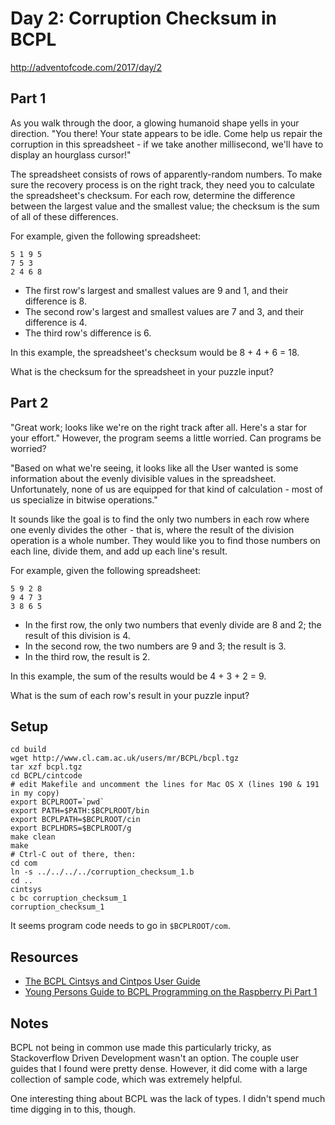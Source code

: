 # Day 2: Corruption Checksum in BCPL

http://adventofcode.com/2017/day/2

## Part 1

As you walk through the door, a glowing humanoid shape yells in your direction. "You there! Your state appears to be idle. Come help us repair the corruption in this spreadsheet - if we take another millisecond, we'll have to display an hourglass cursor!"

The spreadsheet consists of rows of apparently-random numbers. To make sure the recovery process is on the right track, they need you to calculate the spreadsheet's checksum. For each row, determine the difference between the largest value and the smallest value; the checksum is the sum of all of these differences.

For example, given the following spreadsheet:

```
5 1 9 5
7 5 3
2 4 6 8
```

- The first row's largest and smallest values are 9 and 1, and their difference is 8.
- The second row's largest and smallest values are 7 and 3, and their difference is 4.
- The third row's difference is 6.

In this example, the spreadsheet's checksum would be 8 + 4 + 6 = 18.

What is the checksum for the spreadsheet in your puzzle input?

## Part 2

"Great work; looks like we're on the right track after all. Here's a star for your effort." However, the program seems a little worried. Can programs be worried?

"Based on what we're seeing, it looks like all the User wanted is some information about the evenly divisible values in the spreadsheet. Unfortunately, none of us are equipped for that kind of calculation - most of us specialize in bitwise operations."

It sounds like the goal is to find the only two numbers in each row where one evenly divides the other - that is, where the result of the division operation is a whole number. They would like you to find those numbers on each line, divide them, and add up each line's result.

For example, given the following spreadsheet:

```
5 9 2 8
9 4 7 3
3 8 6 5
```

- In the first row, the only two numbers that evenly divide are 8 and 2; the result of this division is 4.
- In the second row, the two numbers are 9 and 3; the result is 3.
- In the third row, the result is 2.

In this example, the sum of the results would be 4 + 3 + 2 = 9.

What is the sum of each row's result in your puzzle input?

## Setup

```
cd build
wget http://www.cl.cam.ac.uk/users/mr/BCPL/bcpl.tgz
tar xzf bcpl.tgz
cd BCPL/cintcode
# edit Makefile and uncomment the lines for Mac OS X (lines 190 & 191 in my copy)
export BCPLROOT=`pwd`
export PATH=$PATH:$BCPLROOT/bin
export BCPLPATH=$BCPLROOT/cin
export BCPLHDRS=$BCPLROOT/g
make clean
make
# Ctrl-C out of there, then:
cd com
ln -s ../../../../corruption_checksum_1.b
cd ..
cintsys
c bc corruption_checksum_1
corruption_checksum_1
```

It seems program code needs to go in `$BCPLROOT/com`.

## Resources

- [The BCPL Cintsys and Cintpos User Guide](http://www.cl.cam.ac.uk/~mr10/bcplman.pdf)
- [Young Persons Guide to BCPL Programming on the Raspberry Pi Part 1](http://www.cl.cam.ac.uk/~mr10/bcpl4raspi.pdf)

## Notes

BCPL not being in common use made this particularly tricky, as Stackoverflow Driven Development wasn't an option. The couple user guides that I found were pretty dense. However, it did come with a large collection of sample code, which was extremely helpful.

One interesting thing about BCPL was the lack of types. I didn't spend much time digging in to this, though.

